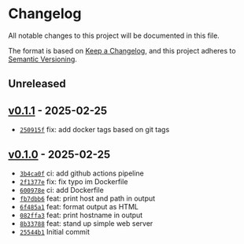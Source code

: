 # Changelog

All notable changes to this project will be documented in this file.

The format is based on [Keep a Changelog](https://keepachangelog.com/en/1.0.0/), and this project adheres to [Semantic Versioning](https://semver.org/spec/v2.0.0.html).

## Unreleased

## [v0.1.1](https://github.com/msound/hellopod/releases/tag/v0.1.1) - 2025-02-25

- [`250915f`](https://github.com/msound/hellopod/commit/250915fff892005ff65780e70c84dbf5083374c6) fix: add docker tags based on git tags

## [v0.1.0](https://github.com/msound/hellopod/releases/tag/v0.1.0) - 2025-02-25

- [`3b4ca0f`](https://github.com/msound/hellopod/commit/3b4ca0fdf7d844f518336549c939e3e70a01127a) ci: add github actions pipeline
- [`2f1377e`](https://github.com/msound/hellopod/commit/2f1377eff8e66bb386d2f731392f79e7cff710f9) fix: fix typo im Dockerfile
- [`600978e`](https://github.com/msound/hellopod/commit/600978e2ded8a23901210a95b40c562f0b8e4f5a) ci: add Dockerfile
- [`fb7dbb6`](https://github.com/msound/hellopod/commit/fb7dbb63cb67cb5317652f9c7ae2fe65e29705b6) feat: print host and path in output
- [`6f485a1`](https://github.com/msound/hellopod/commit/6f485a135d9e724877974a3ffaed51cf6d62f2f7) feat: format output as HTML
- [`082ffa3`](https://github.com/msound/hellopod/commit/082ffa336a60683f26e4be428ac0ecab61816ff1) feat: print hostname in output
- [`8b33788`](https://github.com/msound/hellopod/commit/8b33788c48191e38b25a5a540373eb8e6e0d5ab4) feat: stand up simple web server
- [`25544b1`](https://github.com/msound/hellopod/commit/25544b18447d29709fe553f4cde2993a064ca30c) Initial commit

